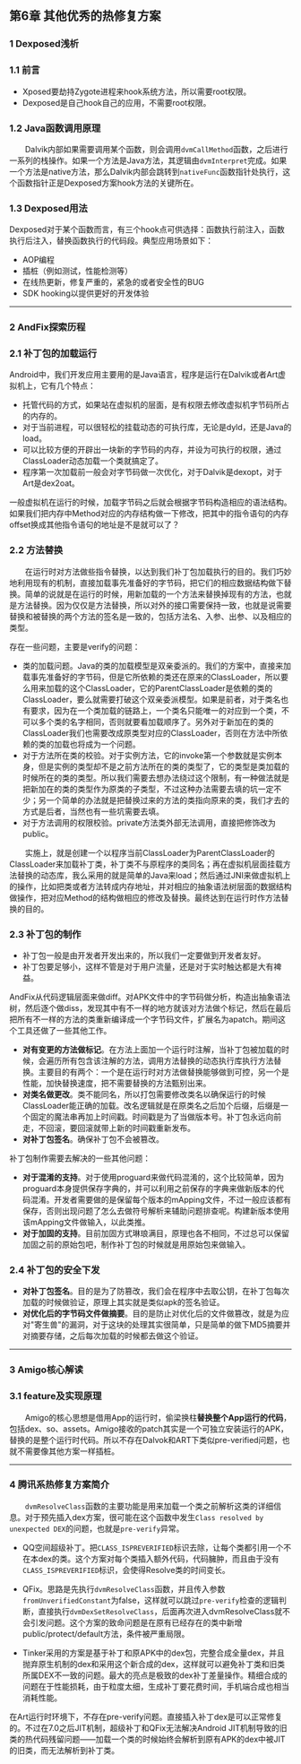 ## 第6章 其他优秀的热修复方案

### 1 Dexposed浅析

### 1.1 前言

* Xposed要劫持Zygote进程来hook系统方法，所以需要root权限。
* Dexposed是自己hook自己的应用，不需要root权限。

### 1.2 Java函数调用原理

　　Dalvik内部如果需要调用某个函数，则会调用`dvmCallMethod`函数，之后进行一系列的栈操作。如果一个方法是Java方法，其逻辑由`dvmInterpret`完成。如果一个方法是native方法，那么Dalvik内部会跳转到`nativeFunc`函数指针处执行，这个函数指针正是Dexposed方案hook方法的关键所在。

### 1.3 Dexposed用法

Dexposed对于某个函数而言，有三个hook点可供选择：函数执行前注入，函数执行后注入，替换函数执行的代码段。典型应用场景如下：

* AOP编程
* 插桩（例如测试，性能检测等）
* 在线热更新，修复严重的，紧急的或者安全性的BUG
* SDK hooking以提供更好的开发体验

***

### 2 AndFix探索历程

### 2.1 补丁包的加载运行

Android中，我们开发应用主要用的是Java语言，程序是运行在Dalvik或者Art虚拟机上，它有几个特点：

* 托管代码的方式，如果站在虚拟机的层面，是有权限去修改虚拟机字节码所占的内存的。
* 对于当前进程，可以很轻松的挂载动态的可执行库，无论是dyld，还是Java的load。
* 可以比较方便的开辟出一块新的字节码的内存，并设为可执行的权限，通过ClassLoader动态加载一个类就搞定了。
* 程序第一次加载前一般会对字节码做一次优化，对于Dalvik是dexopt，对于Art是dex2oat。

一般虚拟机在运行的时候，加载字节码之后就会根据字节码构造相应的语法结构。如果我们把内存中Method对应的内存结构做一下修改，把其中的指令语句的内存offset换成其他指令语句的地址是不是就可以了？

### 2.2 方法替换

　　在运行时对方法做些指令替换，以达到我们补丁包加载执行的目的。我们巧妙地利用现有的机制，直接加载事先准备好的字节码，把它们的相应数据结构做下替换。简单的说就是在运行的时候，用新加载的一个方法来替换掉现有的方法，也就是方法替换。因为仅仅是方法替换，所以对外的接口需要保持一致，也就是说需要替换和被替换的两个方法的签名是一致的，包括方法名、入参、出参、以及相应的类型。

存在一些问题，主要是verify的问题：

* 类的加载问题。Java的类的加载模型是双亲委派的。我们的方案中，直接来加载事先准备好的字节码，但是它所依赖的类还在原来的ClassLoader，所以要么用来加载的这个ClassLoader，它的ParentClassLoader是依赖的类的ClassLoader，要么就需要打破这个双亲委派模型。如果是前者，对于类名也有要求，因为在一个类加载的链路上，一个类名只能唯一的对应到一个类，不可以多个类的名字相同，否则就要看加载顺序了。另外对于新加在的类的ClassLoader我们也需要改成原类型对应的ClassLoader，否则在方法中所依赖的类的加载也将成为一个问题。
* 对于方法所在类的校验。对于实例方法，它的invoke第一个参数就是实例本身，但是实例的类型却不是之前方法所在的类的类型了，它的类型是类加载的时候所在的类的类型。所以我们需要去想办法绕过这个限制，有一种做法就是把新加在的类的类型作为原类的子类型，不过这种办法需要去填的坑一定不少；另一个简单的办法就是把替换过来的方法的类指向原来的类，我们才去的方式是后者，当然也有一些坑需要去填。
* 对于方法调用的权限校验。private方法类外部无法调用，直接把修饰改为public。

　　实施上，就是创建一个以程序当前ClassLoader为ParentClassLoader的ClassLoader来加载补丁类，补丁类不与原程序的类同名；再在虚拟机层面挂载方法替换的动态库，我么采用的就是简单的Java来load；然后通过JNI来做虚拟机上的操作，比如把类或者方法转成内存地址，并对相应的抽象语法树层面的数据结构做操作，把对应Method的结构做相应的修改及替换。最终达到在运行时作方法替换的目的。

### 2.3 补丁包的制作

* 补丁包一般是由开发者开发出来的，所以我们一定要做到开发者友好。
* 补丁包要足够小，这样不管是对于用户流量，还是对于实时触达都是大有裨益。

AndFix从代码逻辑层面来做diff。对APK文件中的字节码做分析，构造出抽象语法树，然后逐个做diss，发现其中有不一样的地方就该对方法做个标记，然后在最后把所有不一样的方法的类重新编译成一个字节码文件，扩展名为apatch。期间这个工具还做了一些其他工作。

* **对有变更的方法做标记**。在方法上面加一个运行时注解，当补丁包被加载的时候，会遍历所有包含该注解的方法，调用方法替换的动态执行库执行方法替换。主要目的有两个：一个是在运行时对方法做替换能够做到可控，另一个是性能，加快替换速度，把不需要替换的方法甄别出来。
* **对类名做更改**。类不能同名，所以打包需要修改类名以确保运行的时候ClassLoader能正确的加载。改名逻辑就是在原类名之后加个后缀，后缀是一个固定的魔法串再加上时间戳。时间戳是为了当做版本号。补丁包永远向前走，不回滚，要回滚就带上新的时间戳重新发布。
* **对补丁包签名**。确保补丁包不会被篡改。

补丁包制作需要去解决的一些其他问题：

* **对于混淆的支持**。对于使用proguard来做代码混淆的，这个比较简单，因为proguard本身提供保存字典的，并可以利用之前保存的字典来做新版本的代码混淆。开发者需要做的是保留每个版本的mApping文件，不过一般应该都有保存，否则出现问题了怎么去做符号解析来辅助问题排查呢。构建新版本使用该mApping文件做输入，以此类推。
* **对于加固的支持**。目前加固方式琳琅满目，原理也各不相同，不过总可以保留加固之前的原始包吧，制作补丁包的时候就是用原始包来做输入。

### 2.4 补丁包的安全下发

* **对补丁包签名**。目的是为了防篡改，我们会在程序中去取公钥，在补丁包每次加载的时候做验证，原理上其实就是类似apk的签名验证。
* **对优化后的字节码文件做摘要**。目的是防止对优化后的文件做篡改，就是为应对"寄生兽"的漏洞，对于这块的处理其实很简单，只是简单的做下MD5摘要并对摘要存储，之后每次加载的时候都去做这个验证。

***

### 3 Amigo核心解读

### 3.1 feature及实现原理

　　Amigo的核心思想是借用App的运行时，偷梁换柱**替换整个App运行的代码**，包括dex、so、assets。Amigo接收的patch其实是一个可独立安装运行的APK，替换的是整个运行时代码。所以不存在Dalvok和ART下类似pre-verified问题，也就不需要像其他方案一样插桩。

***

### 4 腾讯系热修复方案简介

　　`dvmResolveClass`函数的主要功能是用来加载一个类之前解析这类的详细信息。对于预先插入dex方案，很可能在这个函数中发生`Class resolved by unexpected DEX`的问题，也就是`pre-verify`异常。

* QQ空间超级补丁。把`CLASS_ISPREVERIFIED`标识去除，让每个类都引用一个不在本dex的类。这个方案对每个类插入额外代码，代码臃肿，而且由于没有`CLASS_ISPREVERIFIED`标识，会使得Resolve类的时间变长。
* QFix。思路是先执行`dvmResolveClass`函数，并且传入参数`fromUnverifiedConstant`为false，这样就可以跳过`pre-verify`检查的逻辑判断，直接执行`dvmDexSetResolveClass`，后面再次进入dvmResolveClass就不会引发问题。这个方案的致命问题是在原有已经存在的类中新增public/protect/default方法，条件被严重局限。

* Tinker采用的方案是基于补丁和原APK中的dex包，完整合成全量dex，并且抛弃原生机制的dex和采用这个新合成的dex，这样就可以避免补丁类和旧类所属DEX不一致的问题。最大的亮点是极致的dex补丁差量操作。精细合成的问题在于性能损耗，由于粒度太细，生成补丁要花费时间，手机端合成也相当消耗性能。

在Art运行时环境下，不存在pre-verify问题。直接插入补丁dex是可以正常修复的。不过在7.0之后JIT机制，超级补丁和QFix无法解决Android JIT机制导致的旧类的热代码残留问题——加载一个类的时候始终会解析到原有APK的dex中被JIT的旧类，而无法解析到补丁类。